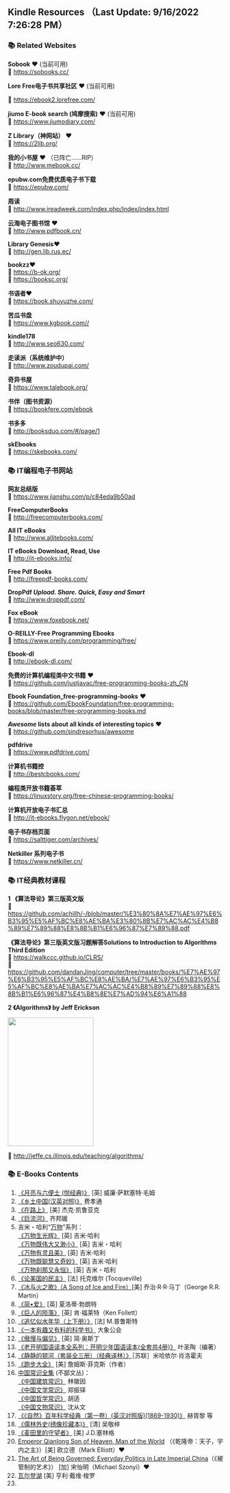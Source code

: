 ## Kindle Resources （Last Update: 9/16/2022 7:26:28 PM）

### 📚 Related Websites 

**Sobook** ❤️ (当前可用)    
🚪 https://sobooks.cc/


**Lore Free电子书共享社区** ❤️ (当前可用)

🚪 https://ebook2.lorefree.com/



**jiumo E-book search (鸠摩搜索)** ❤️ (当前可用)  
🚪 https://www.jiumodiary.com/


**Z Library（神网站）** ❤️  
🚪 https://2lib.org/

 
**我的小书屋** ❤️ （已阵亡……RIP）   
🚪 http://www.mebook.cc/

**epubw.com免费优质电子书下载**    
🚪 https://epubw.com/

**周读**    
🚪 http://www.ireadweek.com/index.php/Index/index.html

**云海电子图书馆** ❤️    
🚪 http://www.pdfbook.cn/

**Library Genesis**❤️    
🚪 http://gen.lib.rus.ec/

**bookzz**❤️    
🚪 https://b-ok.org/    
🚪 https://booksc.org/


**书语者**❤️    
🚪 https://book.shuyuzhe.com/


**苦瓜书盘**    
🚪 https://www.kgbook.com//

**kindle178**    
🚪 http://www.seo630.com/

**走读派（系统维护中）**    
🚪 http://www.zoudupai.com/

**奇异书屋**    
🚪 https://www.talebook.org/

**书伴（图书资源）**    
🚪 https://bookfere.com/ebook

**书多多**    
🚪 http://booksduo.com/#/page/1

**skEbooks**    
🚪 https://skebooks.com/



### 📚 IT编程电子书网站


**网友总结版**    
🚪 https://www.jianshu.com/p/c84eda9b50ad

**FreeComputerBooks**    
🚪 http://freecomputerbooks.com/

**All IT eBooks**     
🚪 http://www.allitebooks.com/

**IT eBooks Download, Read, Use**         
🚪 http://it-ebooks.info/

**Free Pdf Books**    
🚪 http://freepdf-books.com/

**DropPdf
*Upload. Share. Quick, Easy and Smart***    
🚪 http://www.droppdf.com/

**Fox eBook**    
🚪 https://www.foxebook.net/

**O-REILLY-Free Programming Ebooks**     
🚪 https://www.oreilly.com/programming/free/

**Ebook-dl**    
🚪 http://ebook-dl.com/

**免费的计算机编程类中文书籍** ❤️    
🚪 https://github.com/justjavac/free-programming-books-zh_CN

**Ebook Foundation_free-programming-books** ❤️    
🚪 https://github.com/EbookFoundation/free-programming-books/blob/master/free-programming-books.md

***Awesome* lists about all kinds of interesting topics** ❤️     
🚪 https://github.com/sindresorhus/awesome

**pdfdrive**     
🚪 https://www.pdfdrive.com/

**计算机书籍控**    
🚪 http://bestcbooks.com/

**编程类开放书籍荟萃**    
🚪 https://linuxstory.org/free-chinese-programming-books/

**计算机开放电子书汇总**    
🚪 http://it-ebooks.flygon.net/ebook/

**电子书存档页面**    
🚪 https://salttiger.com/archives/

**Netkiller 系列电子书**    
🚪 https://www.netkiller.cn/ 


### 📚 IT经典教材课程

**1 《算法导论》第三版英文版**    
🚪 https://github.com/achillh/-/blob/master/%E3%80%8A%E7%AE%97%E6%B3%95%E5%AF%BC%E8%AE%BA%E3%80%8B%E7%AC%AC%E4%B8%89%E7%89%88%E8%8B%B1%E6%96%87%E7%89%88.pdf

**《算法导论》第三版英文版习题解答Solutions to Introduction to Algorithms Third Edition**    
🚪 https://walkccc.github.io/CLRS/    
🚪 https://github.com/dandanJing/computer/tree/master/books/%E7%AE%97%E6%B3%95%E5%AF%BC%E8%AE%BA/%E7%AE%97%E6%B3%95%E5%AF%BC%E8%AE%BA%E7%AC%AC%E4%B8%89%E7%89%88%E8%8B%B1%E6%96%87%E4%B8%8E%E7%AD%94%E6%A1%88    

**2 《Algorithms》 by Jeff Erickson**

<img src="http://jeffe.cs.illinois.edu/teaching/algorithms/FrontCover.png" width="200" height="300" align="middle" />
           
🚪 http://jeffe.cs.illinois.edu/teaching/algorithms/





### 📚 E-Books Contents

1. [《月亮与六便士 (悦经典)》](http://mebook.cc/18232.html) [英] 威廉·萨默塞特·毛姆
2. [《乡土中国(汉英对照)》](http://mebook.cc/3322.html) 费孝通
3. [《在路上》](http://mebook.cc/12675.html) [美] 杰克·凯鲁亚克
4. [《巨流河》](http://mebook.cc/6261.html) 齐邦媛
5. 吉米・哈利“[万物](https://book.douban.com/series/3799)”系列：    
[《万物生光辉》](http://mebook.cc/6015.html) [英] 吉米·哈利     
[《万物既伟大又渺小》](http://vdisk.weibo.com/s/hLSP9cppQdDl) [英] 吉米・哈利    
[《万物有灵且美》](https://u15169360.ctfile.com/fs/15169360-325769086) [英] 吉米·哈利    
[《万物既聪慧又奇妙》](http://www.ireadweek.com/index.php/bookInfo/5192.html) [英] 吉米·哈利    
[《万物刹那又永恒》](http://www.ireadweek.com/index.php/bookInfo/9119.html) [英] 吉米・哈利  
6. [《论美国的民主》](http://www.ireadweek.com/index.php/bookInfo/727.html) [法] 托克维尔 (Tocqueville)
7. [《冰与火之歌》（A Song of Ice and Fire）](http://www.ireadweek.com/index.php/bookInfo/880.html)[美] 乔治·R·R·马丁（George R.R. Martin）
8. [《简•爱》](http://www.ireadweek.com/index.php/bookInfo/523.html) [英] 夏洛蒂·勃朗特
9. [《巨人的陨落》](http://www.ireadweek.com/index.php/bookInfo/446.html) [英] 肯·福莱特（Ken Follett）
10. [《追忆似水年华（上下册）》](http://mebook.cc/5211.html) [法] M.普鲁斯特
11. [《一本有趣又有料的科学书》](http://mebook.cc/26460.html) 大象公会
12. [《傲慢与偏见》](http://mebook.cc/26449.html) [英] 简·奥斯丁
13. [《老开明国语读本全系列：开明少年国语读本(全套共4册)》](http://mebook.cc/26431.html) 叶圣陶（编著）
14. [《静静的顿河（套装全三册）（经典译林）》](http://mebook.cc/18394.html)［苏联］米哈依尔·肖洛霍夫
15. [《跑步大全》](http://mebook.cc/26269.html) [美] 詹姆斯·菲克斯（作者）
16. [中国常识全集](https://book.douban.com/series/44125?order=time) (不鄙文丛)：    
[《中国建筑常识》](http://mebook.cc/26224.html) 林徽因     
[《中国文学常识》](http://mebook.cc/26355.html) 郑振铎    
[《中国哲学常识》](http://mebook.cc/26238.html) 胡适    
[《中国文物常识》](http://mebook.cc/25993.html) 沈从文   
17. [《《自然》百年科学经典（第一卷）(英汉对照版)(1869-1930)》](http://mebook.cc/23940.html) 赫胥黎 等
18. [《儒林外史(绣像珍藏本)》](http://mebook.cc/18207.html) [清] 吴敬梓 
19. [《麦田里的守望者》](http://www.ireadweek.com/index.php/bookInfo/368.html) [美] J.D.塞林格 
20. [Emperor Qianlong Son of Heaven, Man of the World](https://b-ok.org/book/2705192/7acb7f) （《乾隆帝：天子，宇内之主》）[美] 欧立德（Mark Elliott）❤️ 
21. [The Art of Being Governed: Everyday Politics in Late Imperial China](https://b-ok.org/book/3413897/c7b7da)（《被管制的艺术》） [加] 宋怡明（Michael Szonyi）❤️ 
22. [瓦尔登湖](http://www.ireadweek.com/index.php?m=article&a=index&id=743) [美] 亨利·戴维·梭罗 
23. 
  

  

 
